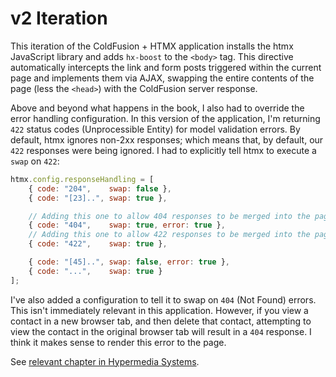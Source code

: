 
# v2 Iteration

This iteration of the ColdFusion + HTMX application installs the htmx JavaScript library and adds `hx-boost` to the `<body>` tag. This directive automatically intercepts the link and form posts triggered within the current page and implements them via AJAX, swapping the entire contents of the page (less the `<head>`) with the ColdFusion server response.

Above and beyond what happens in the book, I also had to override the error handling configuration. In this version of the application, I'm returning `422` status codes (Unprocessible Entity) for model validation errors. By default, htmx ignores non-2xx responses; which means that, by default, our `422` responses were being ignored. I had to explicitly tell htmx to execute a `swap` on `422`:

```js
htmx.config.responseHandling = [
	{ code: "204",    swap: false },
	{ code: "[23]..", swap: true },

	// Adding this one to allow 404 responses to be merged into the page.
	{ code: "404",    swap: true, error: true },
	// Adding this one to allow 422 responses to be merged into the page.
	{ code: "422",    swap: true },

	{ code: "[45]..", swap: false, error: true },
	{ code: "...",    swap: true }
];
```

I've also added a configuration to tell it to swap on `404` (Not Found) errors. This isn't immediately relevant in this application. However, if you view a contact in a new browser tab, and then delete that contact, attempting to view the contact in the original browser tab will result in a `404` response. I think it makes sense to render this error to the page.

See [relevant chapter in Hypermedia Systems][hypermedia-chapter].


[hypermedia-chapter]: https://hypermedia.systems/htmx-patterns/
